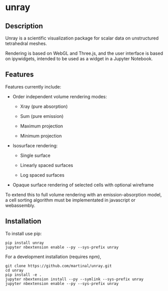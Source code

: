 # unray

## Description

Unray is a scientific visualization package
for scalar data on unstructured tetrahedral meshes.

Rendering is based on WebGL and Three.js,
and the user interface is based on ipywidgets,
intended to be used as a widget in a Jupyter Notebook.


## Features

Features currently include:

  * Order independent volume rendering modes:

    + Xray (pure absorption)

    + Sum (pure emission)

    + Maximum projection

    + Minimum projection

  * Isosurface rendering:

    + Single surface

    + Linearly spaced surfaces

    + Log spaced surfaces

  * Opaque surface rendering of selected cells with optional wireframe


To extend this to full volume rendering with an emission-absorption model,
a cell sorting algorithm must be implementated in javascript or webassembly.


## Installation

To install use pip:

    pip install unray
    jupyter nbextension enable --py --sys-prefix unray


For a development installation (requires npm),

    git clone https://github.com/martinal/unray.git
    cd unray
    pip install -e .
    jupyter nbextension install --py --symlink --sys-prefix unray
    jupyter nbextension enable --py --sys-prefix unray

